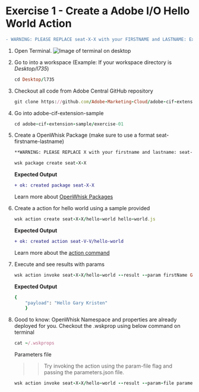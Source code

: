 Exercise 1 - Create a Adobe I/O Hello World Action
===========
```diff
- WARNING: PLEASE REPLACE seat-X-X with your FIRSTNAME and LASTNAME: Example: seat-john-doe -
```
	
1. Open Terminal.
	![Image of terminal on desktop](https://github.com/Adobe-Marketing-Cloud/adobe-cif-extension-sample/blob/master/exercise-01/Files/Terminal.png)

2. Go to into a workspace (Example: If your workspace directory is *Desktop/l735*)
 	
	```ruby
	cd Desktop/l735
	```
	
3. Checkout all code from Adobe Central GitHub repository
	
	```ruby
	git clone https://github.com/Adobe-Marketing-Cloud/adobe-cif-extension-sample.git 
	```
	
4. Go into adobe-cif-extension-sample
	
	```ruby
	cd adobe-cif-extension-sample/exercise-01
	```
	
5. Create a OpenWhisk Package (make sure to use a format seat-firstname-lastname)
	```diff
	**WARNING: PLEASE REPLACE X with your firstname and lastname: seat-john-doe**
	```
	
	```ruby
	wsk package create seat-X-X
	```
	
	**Expected Output**
	
	```diff
	+ ok: created package seat-X-X
	```
	
	
	
	Learn more about [OpenWhisk Packages](https://github.com/apache/incubator-openwhisk/blob/master/docs/packages.md)
	
6. Create a action for hello world using a sample provided 
	
	```ruby
	wsk action create seat-X-X/hello-world hello-world.js
	```
	
	**Expected Output**
	
	```diff
	+ ok: created action seat-V-V/hello-world
	```
	
	Learn more about the [action command](https://github.com/apache/incubator-openwhisk/blob/master/docs/actions.md)
	
7. Execute and see results with params
	
	```ruby
	wsk action invoke seat-X-X/hello-world --result --param firstName Gary --param lastName Kirsten
	```
	
	**Expected Output**
	
	```ruby
	{
        "payload": "Hello Gary Kristen"
     	}
	```
	
8. Good to know: OpenWhisk Namespace and properties are already deployed for you. Checkout the .wskprop using below command on terminal

	```ruby
	cat ~/.wskprops
	```
	
	Parameters file
	
	>> Try invoking the action using the param-file flag and passing the parameters.json file.
	
	```ruby
	wsk action invoke seat-X-X/hello-world --result --param-file parameters.json
	```
		
	
